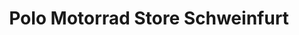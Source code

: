 ---
title: "Polo Motorrad Store Schweinfurt"
url: /schweinfurt/polo-motorrad-store-schweinfurt/
shop: Motorrad
---